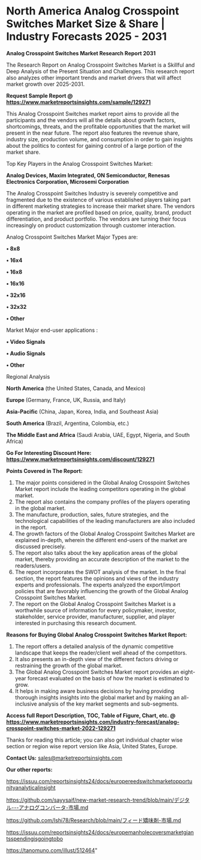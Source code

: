# North America Analog Crosspoint Switches Market Size & Share | Industry Forecasts 2025 - 2031

<strong>Analog Crosspoint Switches Market Research Report 2031</strong>

The Research Report on Analog Crosspoint Switches Market is a Skillful and Deep Analysis of the Present Situation and Challenges. This research report also analyzes other important trends and market drivers that will affect market growth over 2025-2031.

<strong>Request Sample Report @ <a href=https://www.marketreportsinsights.com/sample/129271>https://www.marketreportsinsights.com/sample/129271</a></strong>

This Analog Crosspoint Switches market report aims to provide all the participants and the vendors will all the details about growth factors, shortcomings, threats, and the profitable opportunities that the market will present in the near future. The report also features the revenue share, industry size, production volume, and consumption in order to gain insights about the politics to contest for gaining control of a large portion of the market share.

Top Key Players in the Analog Crosspoint Switches Market:

<strong>Analog Devices, Maxim Integrated, ON Semiconductor, Renesas Electronics Corporation, Microsemi Corporation</strong>

The Analog Crosspoint Switches Industry is severely competitive and fragmented due to the existence of various established players taking part in different marketing strategies to increase their market share. The vendors operating in the market are profiled based on price, quality, brand, product differentiation, and product portfolio. The vendors are turning their focus increasingly on product customization through customer interaction.

Analog Crosspoint Switches Market Major Types are:

<strong>• 8x8

• 16x4

• 16x8

• 16x16

• 32x16

• 32x32

• Other</strong>

Market Major end-user applications :

<strong>• Video Signals

• Audio Signals

• Other</strong>

Regional Analysis

</u><strong><b>North America</b></strong> (the United States, Canada, and Mexico)

<strong><b>Europe </b></strong>(Germany, France, UK, Russia, and Italy)

<strong><b>Asia-Pacific</b></strong> (China, Japan, Korea, India, and Southeast Asia)

<strong><b>South America</b></strong> (Brazil, Argentina, Colombia, etc.)

<strong><b>The Middle East and Africa</b></strong> (Saudi Arabia, UAE, Egypt, Nigeria, and South Africa)

<strong>Go For Interesting Discount Here: <a href=https://www.marketreportsinsights.com/discount/129271>https://www.marketreportsinsights.com/discount/129271</a></strong>

<strong>Points Covered in The Report:</strong>
<ol>
  <li>The major points considered in the Global Analog Crosspoint Switches Market report include the leading competitors operating in the global market.</li>
  <li>The report also contains the company profiles of the players operating in the global market.</li>
  <li>The manufacture, production, sales, future strategies, and the technological capabilities of the leading manufacturers are also included in the report.</li>
  <li>The growth factors of the Global Analog Crosspoint Switches Market are explained in-depth, wherein the different end-users of the market are discussed precisely.</li>
  <li>The report also talks about the key application areas of the global market, thereby providing an accurate description of the market to the readers/users.</li>
  <li>The report incorporates the SWOT analysis of the market. In the final section, the report features the opinions and views of the industry experts and professionals. The experts analyzed the export/import policies that are favorably influencing the growth of the Global Analog Crosspoint Switches Market.</li>
  <li>The report on the Global Analog Crosspoint Switches Market is a worthwhile source of information for every policymaker, investor, stakeholder, service provider, manufacturer, supplier, and player interested in purchasing this research document.</li>
</ol>
<strong>Reasons for Buying Global Analog Crosspoint Switches Market Report:</strong>

<ol>
  <li>The report offers a detailed analysis of the dynamic competitive landscape that keeps the reader/client well ahead of the competitors.</li>
  <li>It also presents an in-depth view of the different factors driving or restraining the growth of the global market.</li>
  <li>The Global Analog Crosspoint Switches Market report provides an eight-year forecast evaluated on the basis of how the market is estimated to grow.</li>
  <li>It helps in making aware business decisions by having providing thorough insights insights into the global market and by making an all-inclusive analysis of the key market segments and sub-segments.</li>
</ol>
<strong>Access full Report Description, TOC, Table of Figure, Chart, etc. @ <a href=https://www.marketreportsinsights.com/industry-forecast/analog-crosspoint-switches-market-2022-129271>https://www.marketreportsinsights.com/industry-forecast/analog-crosspoint-switches-market-2022-129271</a></strong>


Thanks for reading this article; you can also get individual chapter wise section or region wise report version like Asia, United States, Europe.

<strong>Contact Us:</strong>
sales@marketreportsinsights.com

<strong>Our other reports:</strong>

<a href=https://issuu.com/reportsinsights24/docs/europereedswitchmarketopportunityanalyticalinsight>https://issuu.com/reportsinsights24/docs/europereedswitchmarketopportunityanalyticalinsight</a>

<a href=https://github.com/sayysaif/new-market-research-trend/blob/main/デジタル---アナログコンバータ-市場.md>https://github.com/sayysaif/new-market-research-trend/blob/main/デジタル---アナログコンバータ-市場.md</a>

<a href=https://github.com/Ishi78/Research/blob/main/フィード矯味剤-市場.md>https://github.com/Ishi78/Research/blob/main/フィード矯味剤-市場.md</a>

<a href=https://issuu.com/reportsinsights24/docs/europemanholecoversmarketgiantsspendingisgoingtobo>https://issuu.com/reportsinsights24/docs/europemanholecoversmarketgiantsspendingisgoingtobo</a>

<a href=https://tanomuno.com/illust/512464>https://tanomuno.com/illust/512464</a>"
